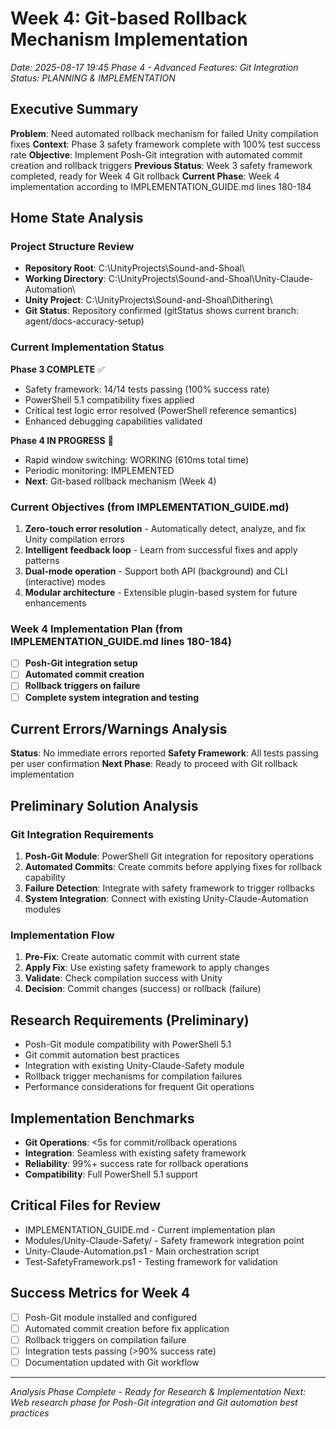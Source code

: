 # Week 4: Git-based Rollback Mechanism Implementation
*Date: 2025-08-17 19:45*
*Phase 4 - Advanced Features: Git Integration*
*Status: PLANNING & IMPLEMENTATION*

## Executive Summary

**Problem**: Need automated rollback mechanism for failed Unity compilation fixes
**Context**: Phase 3 safety framework complete with 100% test success rate
**Objective**: Implement Posh-Git integration with automated commit creation and rollback triggers
**Previous Status**: Week 3 safety framework completed, ready for Week 4 Git rollback
**Current Phase**: Week 4 implementation according to IMPLEMENTATION_GUIDE.md lines 180-184

## Home State Analysis

### Project Structure Review
- **Repository Root**: C:\UnityProjects\Sound-and-Shoal\
- **Working Directory**: C:\UnityProjects\Sound-and-Shoal\Unity-Claude-Automation\
- **Unity Project**: C:\UnityProjects\Sound-and-Shoal\Dithering\ 
- **Git Status**: Repository confirmed (gitStatus shows current branch: agent/docs-accuracy-setup)

### Current Implementation Status
**Phase 3 COMPLETE** ✅
- Safety framework: 14/14 tests passing (100% success rate)
- PowerShell 5.1 compatibility fixes applied
- Critical test logic error resolved (PowerShell reference semantics)
- Enhanced debugging capabilities validated

**Phase 4 IN PROGRESS** 🔄
- Rapid window switching: WORKING (610ms total time)
- Periodic monitoring: IMPLEMENTED
- **Next**: Git-based rollback mechanism (Week 4)

### Current Objectives (from IMPLEMENTATION_GUIDE.md)
1. **Zero-touch error resolution** - Automatically detect, analyze, and fix Unity compilation errors
2. **Intelligent feedback loop** - Learn from successful fixes and apply patterns  
3. **Dual-mode operation** - Support both API (background) and CLI (interactive) modes
4. **Modular architecture** - Extensible plugin-based system for future enhancements

### Week 4 Implementation Plan (from IMPLEMENTATION_GUIDE.md lines 180-184)
- [ ] **Posh-Git integration setup**
- [ ] **Automated commit creation** 
- [ ] **Rollback triggers on failure**
- [ ] **Complete system integration and testing**

## Current Errors/Warnings Analysis
**Status**: No immediate errors reported
**Safety Framework**: All tests passing per user confirmation
**Next Phase**: Ready to proceed with Git rollback implementation

## Preliminary Solution Analysis

### Git Integration Requirements
1. **Posh-Git Module**: PowerShell Git integration for repository operations
2. **Automated Commits**: Create commits before applying fixes for rollback capability
3. **Failure Detection**: Integrate with safety framework to trigger rollbacks
4. **System Integration**: Connect with existing Unity-Claude-Automation modules

### Implementation Flow
1. **Pre-Fix**: Create automatic commit with current state
2. **Apply Fix**: Use existing safety framework to apply changes
3. **Validate**: Check compilation success with Unity
4. **Decision**: Commit changes (success) or rollback (failure)

## Research Requirements (Preliminary)
- Posh-Git module compatibility with PowerShell 5.1
- Git commit automation best practices
- Integration with existing Unity-Claude-Safety module
- Rollback trigger mechanisms for compilation failures
- Performance considerations for frequent Git operations

## Implementation Benchmarks
- **Git Operations**: <5s for commit/rollback operations
- **Integration**: Seamless with existing safety framework
- **Reliability**: 99%+ success rate for rollback operations
- **Compatibility**: Full PowerShell 5.1 support

## Critical Files for Review
- IMPLEMENTATION_GUIDE.md - Current implementation plan
- Modules/Unity-Claude-Safety/ - Safety framework integration point
- Unity-Claude-Automation.ps1 - Main orchestration script
- Test-SafetyFramework.ps1 - Testing framework for validation

## Success Metrics for Week 4
- [ ] Posh-Git module installed and configured
- [ ] Automated commit creation before fix application
- [ ] Rollback triggers on compilation failure
- [ ] Integration tests passing (>90% success rate)
- [ ] Documentation updated with Git workflow

---
*Analysis Phase Complete - Ready for Research & Implementation*
*Next: Web research phase for Posh-Git integration and Git automation best practices*